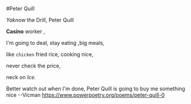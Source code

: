 #Peter Quill

_Yaknow_ the Drill, Peter Quill

**Casino** worker ,

I'm going to deal, stay eating ,big meals,

like ``chicken`` fried rice, cooking nice,

never check the price,

neck on *Ice.*

Better watch out when I'm done, Peter Quill is going to buy me something nice
--Vicman
https://www.powerpoetry.org/poems/peter-quill-0
